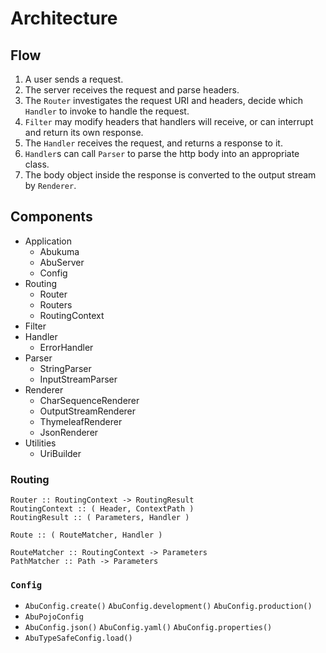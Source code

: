 # Architecture

## Flow

1. A user sends a request.
2. The server receives the request and parse headers.
3. The `Router` investigates the request URI and headers,
    decide which `Handler` to invoke to handle the request.
4. `Filter` may modify headers that handlers will receive, or can interrupt and return its own response.
5. The `Handler` receives the request, and returns a response to it.
6. `Handler`s can call `Parser` to parse the http body into an appropriate class.
7. The body object inside the response is converted to the output stream by `Renderer`.


## Components

* Application
    * Abukuma
    * AbuServer
    * Config
* Routing
    * Router
    * Routers
    * RoutingContext
* Filter
* Handler
    * ErrorHandler
* Parser
    * StringParser
    * InputStreamParser
* Renderer
    * CharSequenceRenderer
    * OutputStreamRenderer
    * ThymeleafRenderer
    * JsonRenderer
* Utilities
    * UriBuilder


### Routing

```
Router :: RoutingContext -> RoutingResult
RoutingContext :: ( Header, ContextPath )
RoutingResult :: ( Parameters, Handler )

Route :: ( RouteMatcher, Handler )

RouteMatcher :: RoutingContext -> Parameters
PathMatcher :: Path -> Parameters
```


### `Config`

* `AbuConfig.create()` `AbuConfig.development()` `AbuConfig.production()`
* `AbuPojoConfig`
* `AbuConfig.json()` `AbuConfig.yaml()` `AbuConfig.properties()`
* `AbuTypeSafeConfig.load()`
